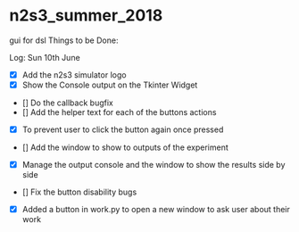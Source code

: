 # n2s3_summer_2018
gui for dsl
Things to be Done:


Log: Sun 10th June
- [X] Add the n2s3 simulator logo
- [X] Show the Console output on the Tkinter Widget
- [] Do the callback bugfix
- [] Add the helper text for each of the buttons actions
- [x] To prevent user to click the button again once pressed
- [] Add the window to show to outputs of the experiment
- [X] Manage the output console and the window to show the results side by side
- [] Fix the button disability bugs
- [X] Added a button in work.py to open a new window to ask user about their work
